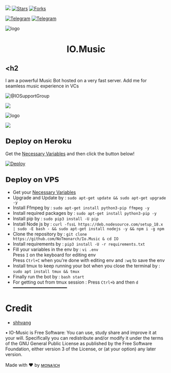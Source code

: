[![](https://img.shields.io/badge/Opacity-darkgreen)](#)
[![Stars](https://img.shields.io/github/stars/shhvang/IO.Music?style=flat-square&color=yellow)](https://github.com/shhvang/IO.Music/stargazers)
[![Forks](https://img.shields.io/github/forks/shhvang/IO.Music?style=flat-square&color=orange)](https://github.com/Godfatherakkii/TGN-MUSIC/fork)


[![Telegram](https://img.shields.io/badge/-Support-grey?style=for-the-badge&logo=Telegram&logoColor=white&labelColor=8E2DE2)](https://t.me/IOSupportGroup)
[![Telegram](https://img.shields.io/badge/-UpDate-grey?style=for-the-badge&logo=Telegram&logoColor=white&labelColor=8E2DE2)](https://t.me/iopacity)

![logo](https://telegra.ph/file/e2ca803b13b7370b9c28a.jpg)

<h1 align="center">
  <b>IO.Music</b>
</h1>

## <h2
I am a powerful Music Bot hosted on a very fast server.
Add me for seamless music experience in VCs </h2>

![@IOSupportGroup](https://t.me/IOsupportgroup)


<img src="https://readme-typing-svg.herokuapp.com?color=F00FF00&width=1080&lines=A+bot+that+can+play+music+on+Telegram+Group%E2%9D%A4%EF%B8%8F">
</p> 

![logo](https://telegra.ph/file/e5e027b42856f406c78d7.jpg)

<img src="https://readme-typing-svg.herokuapp.com?color=F77247&width=980&lines=This+Project+Is+Inspired+On+The+Hard+Work+By+Opacity+Network%E2%9D%A4%EF%B8%8F">
</p>

## 𝗗𝗲𝗽𝗹𝗼𝘆 𝗼𝗻 𝗛𝗲𝗿𝗼𝗸𝘂
Get the [Necessary Variables](#Necessary-Variables) and then click the button below!  

[![Deploy](https://www.herokucdn.com/deploy/button.svg)](https://heroku.com/deploy?template=https://github.com/shhvang/IO.Music)

## 𝗗𝗲𝗽𝗹𝗼𝘆 𝗼𝗻 𝗩𝗣𝗦
- Get your [Necessary Variables](https://github.com/NoTmonarch/io.music/blob/master/.env)
- Upgrade and Update by :
`sudo apt-get update && sudo apt-get upgrade -y`
- Install Ffmpeg by :
`sudo apt-get install python3-pip ffmpeg -y`
- Install required packages by :
`sudo apt-get install python3-pip -y`
- Install pip by :
`sudo pip3 install -U pip`
- Install Node js by :
`curl -fssL https://deb.nodesource.com/setup_18.x | sudo -E bash - && sudo apt-get install nodejs -y && npm i -g npm`
- Clone the repository by :
`git clone https://github.com/NoTmonarch/Io.Music & cd IO`
- Install requirements by :
`pip3 install -U -r requirements.txt`
- Fill your variables in the env by :
`vi .env`<br>
Press `I` on the keyboard for editing env<br>
Press `Ctrl+C` when you're done with editing env and `:wq` to save the env<br>
- Install tmux to keep running your bot when you close the terminal by :
`sudo apt install tmux && tmux`
- Finally run the bot by :
`bash start`
- For getting out from tmux session : Press `Ctrl+b` and then `d`<br>
━━━━━━━━━━━━━━━━━━━━

# Credit
  - [shhvang](https://github.com/Shhvang)


• IO-Music is Free Software: You can use, study share and improve it at your will. Specifically you can redistribute and/or modify it under the terms of the GNU General Public License as published by the Free Software Foundation, either version 3 of the License, or (at your option) any later version.

Made with ♥️ by [м𑄝ɴᴀꝛᴄʜ](https://github.com/NoTmonarch)